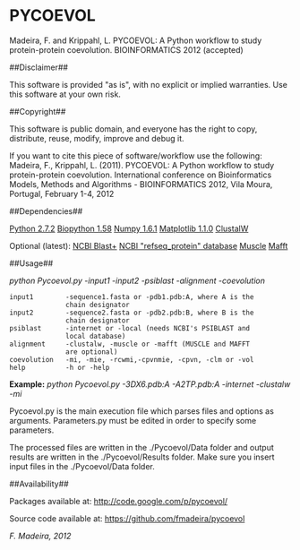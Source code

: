 ﻿PYCOEVOL
========

Madeira, F. and Krippahl, L. PYCOEVOL: A Python workflow to study 
protein-protein coevolution. BIOINFORMATICS 2012 (accepted)

##Disclaimer## 

This software is provided "as is", with no explicit or implied 
warranties. Use this software at your own risk.

##Copyright##

This software is public domain, and everyone has the right to copy, 
distribute, reuse, modify, improve and debug it.

If you want to cite this piece of software/workflow use the following:
Madeira, F., Krippahl, L. (2011). PYCOEVOL: A Python workflow to study 
protein-protein coevolution. International conference on Bioinformatics 
Models, Methods and Algorithms - BIOINFORMATICS 2012, Vila Moura, 
Portugal, February 1-4, 2012 

##Dependencies##

[Python 2.7.2](http://python.org/)
[Biopython 1.58](http://biopython.org/)
[Numpy 1.6.1](http://numpy.scipy.org/)
[Matplotlib 1.1.0](http://matplotlib.sourceforge.net/)
[ClustalW](http://www.clustal.org/)

Optional (latest):
[NCBI Blast+](ftp://ftp.ncbi.nlm.nih.gov/blast/executables/blast+/LATEST/)
[NCBI "refseq_protein" database](ftp://ftp.ncbi.nlm.nih.gov/blast/db/)
[Muscle](http://www.drive5.com/muscle/)
[Mafft](http://mafft.cbrc.jp/alignment/software/)


##Usage##
 
_python Pycoevol.py  -input1 -input2 -psiblast -alignment -coevolution_
       
    input1        -sequence1.fasta or -pdb1.pdb:A, where A is the 
                  chain designator                  
    input2        -sequence2.fasta or -pdb2.pdb:B, where B is the 
                  chain designator
    psiblast      -internet or -local (needs NCBI's PSIBLAST and 
                  local database)  
    alignment     -clustalw, -muscle or -mafft (MUSCLE and MAFFT 
                  are optional)
    coevolution   -mi, -mie, -rcwmi,-cpvnmie, -cpvn, -clm or -vol
    help          -h or -help

**Example:** 
_python Pycoevol.py -3DX6.pdb:A -A2TP.pdb:A -internet -clustalw -mi_

Pycoevol.py is the main execution file which parses files and options
as arguments. Parameters.py must be edited in order to specify some 
parameters.

The processed files are written in the ./Pycoevol/Data folder and 
output results are written in the ./Pycoevol/Results folder.
Make sure you insert input files in the ./Pycoevol/Data folder.

##Availability##

Packages available at:
http://code.google.com/p/pycoevol/

Source code available at:
https://github.com/fmadeira/pycoevol


*F. Madeira, 2012*

